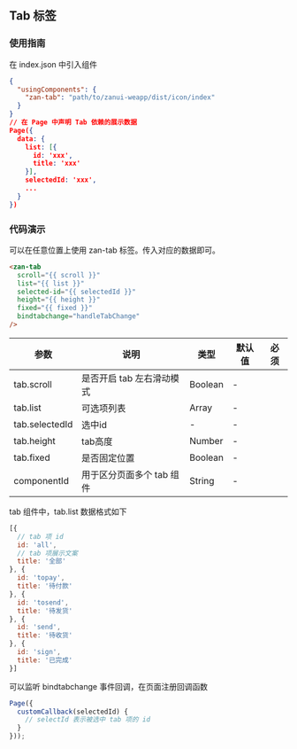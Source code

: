 ## Tab 标签

### 使用指南
在 index.json 中引入组件
```json
{
  "usingComponents": {
    "zan-tab": "path/to/zanui-weapp/dist/icon/index"
  }
}
// 在 Page 中声明 Tab 依赖的展示数据
Page({
  data: {
    list: [{
      id: 'xxx',
      title: 'xxx'
    }],
    selectedId: 'xxx',
    ...
  }
})
```

### 代码演示
可以在任意位置上使用 zan-tab 标签。传入对应的数据即可。
```html
<zan-tab
  scroll="{{ scroll }}"
  list="{{ list }}"
  selected-id="{{ selectedId }}"
  height="{{ height }}"
  fixed="{{ fixed }}"
  bindtabchange="handleTabChange"
/>
```

| 参数       | 说明      | 类型       | 默认值       | 必须      |
|-----------|-----------|-----------|-------------|-------------|
| tab.scroll | 是否开启 tab 左右滑动模式 | Boolean | - | |
| tab.list | 可选项列表 | Array | - | |
| tab.selectedId | 选中id | - | - | |
| tab.height | tab高度 | Number | - | |
| tab.fixed | 是否固定位置 | Boolean | - | |
| componentId | 用于区分页面多个 tab 组件 | String | - | |


tab 组件中，tab.list 数据格式如下
```js
[{
  // tab 项 id
  id: 'all',
  // tab 项展示文案
  title: '全部'
}, {
  id: 'topay',
  title: '待付款'
}, {
  id: 'tosend',
  title: '待发货'
}, {
  id: 'send',
  title: '待收货'
}, {
  id: 'sign',
  title: '已完成'
}]
```

可以监听 bindtabchange 事件回调，在页面注册回调函数
```js
Page({
  customCallback(selectedId) {
    // selectId 表示被选中 tab 项的 id
  }
}));
```
